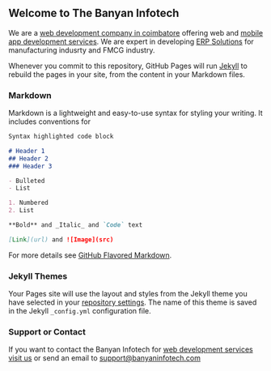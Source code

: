 ## Welcome to The Banyan Infotech

We are a [web development company in coimbatore](https://www.banyaninfotech.com/web-development-company-in-coimbatore/) offering web and [mobile app development services](https://www.banyaninfotech.com/mobile-app-development-company-in-coimbatore/). We are expert in developing [ERP Solutions](https://www.banyaninfotech.com/services/erp-development-company-in-coimbatore/) for manufacturing indusrty and FMCG industry.

Whenever you commit to this repository, GitHub Pages will run [Jekyll](https://jekyllrb.com/) to rebuild the pages in your site, from the content in your Markdown files.

### Markdown

Markdown is a lightweight and easy-to-use syntax for styling your writing. It includes conventions for

```markdown
Syntax highlighted code block

# Header 1
## Header 2
### Header 3

- Bulleted
- List

1. Numbered
2. List

**Bold** and _Italic_ and `Code` text

[Link](url) and ![Image](src)
```

For more details see [GitHub Flavored Markdown](https://guides.github.com/features/mastering-markdown/).

### Jekyll Themes

Your Pages site will use the layout and styles from the Jekyll theme you have selected in your [repository settings](https://github.com/PreethaMurugan17/Banyan/settings). The name of this theme is saved in the Jekyll `_config.yml` configuration file.

### Support or Contact

If you want to contact the Banyan Infotech for [web development services](https://www.banyaninfotech.com/web-development-company-in-coimbatore/) [visit us](https://www.banyaninfotech.com/contact-us/) or send an email to support@banyaninfotech.com
